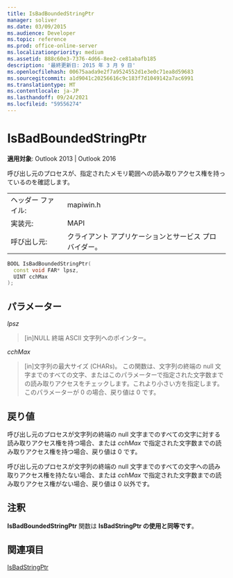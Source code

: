 ```yaml
---
title: IsBadBoundedStringPtr
manager: soliver
ms.date: 03/09/2015
ms.audience: Developer
ms.topic: reference
ms.prod: office-online-server
ms.localizationpriority: medium
ms.assetid: 888c60e3-7376-4d66-8ee2-ce81abafb185
description: '最終更新日: 2015 年 3 月 9 日'
ms.openlocfilehash: 00675aada9e2f7a9524552d1e3e0c71ea8d59683
ms.sourcegitcommit: a1d9041c20256616c9c183f7d1049142a7ac6991
ms.translationtype: MT
ms.contentlocale: ja-JP
ms.lasthandoff: 09/24/2021
ms.locfileid: "59556274"
---
```

# <a name="isbadboundedstringptr"></a>IsBadBoundedStringPtr

  
  
**適用対象**: Outlook 2013 | Outlook 2016 
  
呼び出し元のプロセスが、指定されたメモリ範囲への読み取りアクセス権を持っているのを確認します。
  
|||
|:-----|:-----|
|ヘッダー ファイル:  <br/> |mapiwin.h  <br/> |
|実装元:  <br/> |MAPI  <br/> |
|呼び出し元:  <br/> |クライアント アプリケーションとサービス プロバイダー。  <br/> |
   
```cpp
BOOL IsBadBoundedStringPtr(
  const void FAR* lpsz,
  UINT cchMax
);
```

## <a name="parameters"></a>パラメーター

 _lpsz_
  
> [in]NULL 終端 ASCII 文字列へのポインター。
    
 _cchMax_
  
> [in]文字列の最大サイズ (CHARs)。 この関数は、文字列の終端の null 文字までのすべての文字、またはこのパラメーターで指定された文字数までの読み取りアクセスをチェックします。これより小さい方を指定します。 このパラメーターが 0 の場合、戻り値は 0 です。
    
## <a name="return-value"></a>戻り値

呼び出し元のプロセスが文字列の終端の null 文字までのすべての文字に対する読み取りアクセス権を持つ場合、または  _cchMax_ で指定された文字数までの読み取りアクセス権を持つ場合、戻り値は 0 です。
  
呼び出し元のプロセスが文字列の終端の null 文字までのすべての文字への読み取りアクセス権を持たない場合、または  _cchMax_ で指定された文字数までの読み取りアクセス権がない場合、戻り値は 0 以外です。
  
## <a name="remarks"></a>注釈

**IsBadBoundedStringPtr** 関数は **IsBadStringPtr の使用と同等です**。
  
## <a name="see-also"></a>関連項目



[IsBadStringPtr](https://msdn.microsoft.com/library/windows/desktop/aa366714%28v=vs.85%29.aspx)

